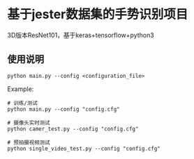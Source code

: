 # 基于jester数据集的手势识别项目
3D版本ResNet101，基于keras+tensorflow+python3


## 使用说明
```
python main.py --config <configuration_file>
```
Example:
```
# 训练/测试
python main.py --config "config.cfg"

# 摄像头实时测试
python camer_test.py --config "config.cfg"

# 预拍摄视频测试
python single_video_test.py --config "config.cfg"
```
